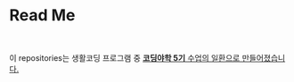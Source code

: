 <h1>Read Me</h2>
<br>
<p>
  이 repositories는 생활코딩 프로그램 중 <a href="https://yah.ac/yahac3"><strong>코딩야학 5기</strong> 수업의 일환으로 만들어졌습니다.
</p>
